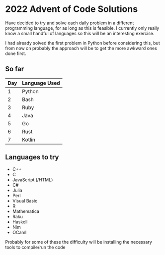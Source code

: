 # 2022 Advent of Code Solutions

Have decided to try and solve each daily problem in a different
programming language, for as long as this is feasible. I currently
only really know a small handful of languages so this will be an
interesting exercise.

I had already solved the first problem in Python before considering
this, but from now on probably the approach will be to get the more
awkward ones done first.

## So far

Day | Language Used
----|--------------
1   | Python
2   | Bash
3   | Ruby
4   | Java
5   | Go
6   | Rust
7   | Kotlin

## Languages to try

 + C++
 + C
 + JavaScript (/HTML)
 + C#
 + Julia
 + Perl
 + Visual Basic
 + R
 + Mathematica
 + Raku
 + Haskell
 + Nim
 + OCaml

Probably for some of these the difficulty will be installing the
necessary tools to compile/run the code
